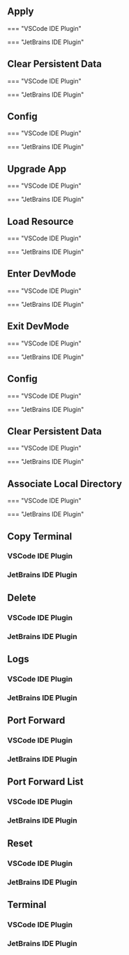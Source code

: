 ## Apply

=== "VSCode IDE Plugin"

=== "JetBrains IDE Plugin"

## Clear Persistent Data

=== "VSCode IDE Plugin"

=== "JetBrains IDE Plugin"

## Config

=== "VSCode IDE Plugin"

=== "JetBrains IDE Plugin"

## Upgrade App

=== "VSCode IDE Plugin"

=== "JetBrains IDE Plugin"

## Load Resource

=== "VSCode IDE Plugin"

=== "JetBrains IDE Plugin"


## Enter DevMode

=== "VSCode IDE Plugin"

=== "JetBrains IDE Plugin"

## Exit DevMode

=== "VSCode IDE Plugin"

=== "JetBrains IDE Plugin"

## Config

=== "VSCode IDE Plugin"

=== "JetBrains IDE Plugin"

## Clear Persistent Data

=== "VSCode IDE Plugin"

=== "JetBrains IDE Plugin"

## Associate Local Directory

=== "VSCode IDE Plugin"

=== "JetBrains IDE Plugin"


## Copy Terminal

### VSCode IDE Plugin

### JetBrains IDE Plugin


## Delete

### VSCode IDE Plugin

### JetBrains IDE Plugin


## Logs

### VSCode IDE Plugin

### JetBrains IDE Plugin


## Port Forward

### VSCode IDE Plugin

### JetBrains IDE Plugin


## Port Forward List

### VSCode IDE Plugin

### JetBrains IDE Plugin


## Reset

### VSCode IDE Plugin

### JetBrains IDE Plugin


## Terminal

### VSCode IDE Plugin

### JetBrains IDE Plugin
